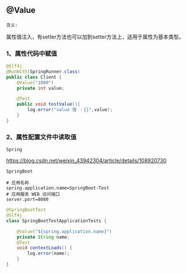 ## @Value

`含义:`

​	属性值注入，有setter方法也可以加到setter方法上，适用于属性为基本类型。

### 1、属性代码中赋值

```java
@Slf4j
@RunWith(SpringRunner.class)
public class Client {
    @Value("1000")
    private int value;

    @Test
    public void testValue(){
        log.error("value 值 ：{}",value);
    }
}
```



### 2、属性配置文件中读取值

`Spring`

https://blog.csdn.net/weixin_43942304/article/details/108920730

`SpringBoot`

```properties
# 应用名称
spring.application.name=SpringBoot-Test
# 应用服务 WEB 访问端口
server.port=8080
```

```java
@SpringBootTest
@Slf4j
class SpringBootTestApplicationTests {

    @Value("${spring.application.name}")
    private String name;
    @Test
    void contextLoads() {
        log.error(name);
    }
}